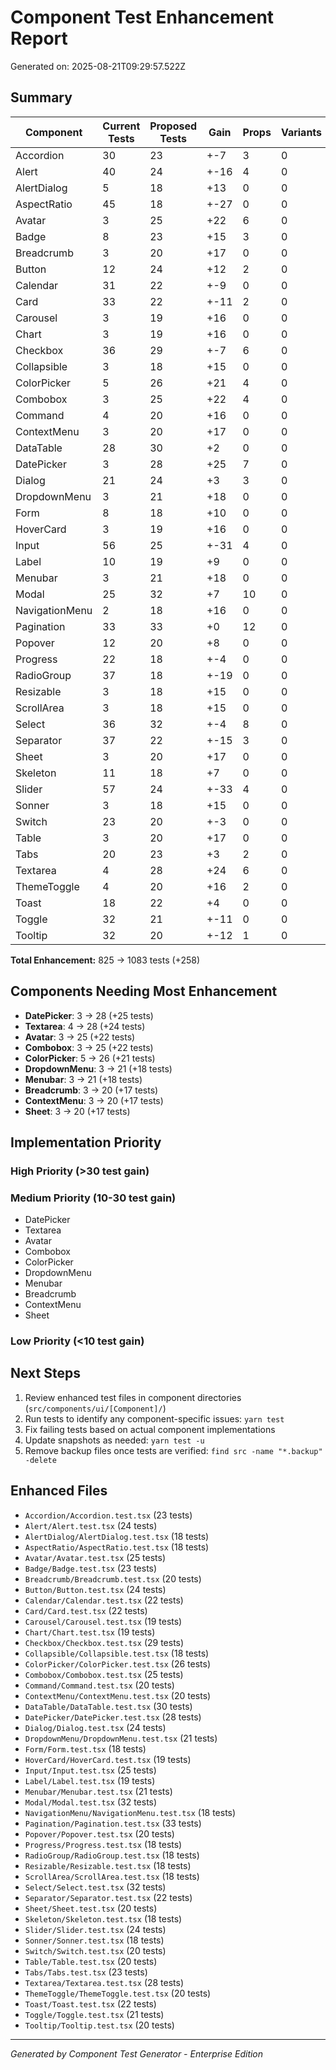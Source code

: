 # Component Test Enhancement Report

Generated on: 2025-08-21T09:29:57.522Z

## Summary

| Component      | Current Tests | Proposed Tests | Gain | Props | Variants | States |
| -------------- | ------------- | -------------- | ---- | ----- | -------- | ------ |
| Accordion      | 30            | 23             | +-7  | 3     | 0        | 2      |
| Alert          | 40            | 24             | +-16 | 4     | 0        | 1      |
| AlertDialog    | 5             | 18             | +13  | 0     | 0        | 0      |
| AspectRatio    | 45            | 18             | +-27 | 0     | 0        | 0      |
| Avatar         | 3             | 25             | +22  | 6     | 0        | 1      |
| Badge          | 8             | 23             | +15  | 3     | 0        | 1      |
| Breadcrumb     | 3             | 20             | +17  | 0     | 0        | 2      |
| Button         | 12            | 24             | +12  | 2     | 0        | 4      |
| Calendar       | 31            | 22             | +-9  | 0     | 0        | 4      |
| Card           | 33            | 22             | +-11 | 2     | 0        | 2      |
| Carousel       | 3             | 19             | +16  | 0     | 0        | 1      |
| Chart          | 3             | 19             | +16  | 0     | 0        | 1      |
| Checkbox       | 36            | 29             | +-7  | 6     | 0        | 5      |
| Collapsible    | 3             | 18             | +15  | 0     | 0        | 0      |
| ColorPicker    | 5             | 26             | +21  | 4     | 0        | 3      |
| Combobox       | 3             | 25             | +22  | 4     | 0        | 2      |
| Command        | 4             | 20             | +16  | 0     | 0        | 2      |
| ContextMenu    | 3             | 20             | +17  | 0     | 0        | 2      |
| DataTable      | 28            | 30             | +2   | 0     | 0        | 7      |
| DatePicker     | 3             | 28             | +25  | 7     | 0        | 2      |
| Dialog         | 21            | 24             | +3   | 3     | 0        | 3      |
| DropdownMenu   | 3             | 21             | +18  | 0     | 0        | 3      |
| Form           | 8             | 18             | +10  | 0     | 0        | 0      |
| HoverCard      | 3             | 19             | +16  | 0     | 0        | 1      |
| Input          | 56            | 25             | +-31 | 4     | 0        | 3      |
| Label          | 10            | 19             | +9   | 0     | 0        | 1      |
| Menubar        | 3             | 21             | +18  | 0     | 0        | 3      |
| Modal          | 25            | 32             | +7   | 10    | 0        | 2      |
| NavigationMenu | 2             | 18             | +16  | 0     | 0        | 0      |
| Pagination     | 33            | 33             | +0   | 12    | 0        | 4      |
| Popover        | 12            | 20             | +8   | 0     | 0        | 2      |
| Progress       | 22            | 18             | +-4  | 0     | 0        | 0      |
| RadioGroup     | 37            | 18             | +-19 | 0     | 0        | 0      |
| Resizable      | 3             | 18             | +15  | 0     | 0        | 0      |
| ScrollArea     | 3             | 18             | +15  | 0     | 0        | 0      |
| Select         | 36            | 32             | +-4  | 8     | 0        | 6      |
| Separator      | 37            | 22             | +-15 | 3     | 0        | 1      |
| Sheet          | 3             | 20             | +17  | 0     | 0        | 2      |
| Skeleton       | 11            | 18             | +7   | 0     | 0        | 0      |
| Slider         | 57            | 24             | +-33 | 4     | 0        | 2      |
| Sonner         | 3             | 18             | +15  | 0     | 0        | 0      |
| Switch         | 23            | 20             | +-3  | 0     | 0        | 2      |
| Table          | 3             | 20             | +17  | 0     | 0        | 2      |
| Tabs           | 20            | 23             | +3   | 2     | 0        | 3      |
| Textarea       | 4             | 28             | +24  | 6     | 0        | 4      |
| ThemeToggle    | 4             | 20             | +16  | 2     | 0        | 0      |
| Toast          | 18            | 22             | +4   | 0     | 0        | 4      |
| Toggle         | 32            | 21             | +-11 | 0     | 0        | 3      |
| Tooltip        | 32            | 20             | +-12 | 1     | 0        | 1      |

**Total Enhancement:** 825 → 1083 tests (+258)

## Components Needing Most Enhancement

- **DatePicker**: 3 → 28 (+25 tests)
- **Textarea**: 4 → 28 (+24 tests)
- **Avatar**: 3 → 25 (+22 tests)
- **Combobox**: 3 → 25 (+22 tests)
- **ColorPicker**: 5 → 26 (+21 tests)
- **DropdownMenu**: 3 → 21 (+18 tests)
- **Menubar**: 3 → 21 (+18 tests)
- **Breadcrumb**: 3 → 20 (+17 tests)
- **ContextMenu**: 3 → 20 (+17 tests)
- **Sheet**: 3 → 20 (+17 tests)

## Implementation Priority

### High Priority (>30 test gain)

### Medium Priority (10-30 test gain)

- DatePicker
- Textarea
- Avatar
- Combobox
- ColorPicker
- DropdownMenu
- Menubar
- Breadcrumb
- ContextMenu
- Sheet

### Low Priority (<10 test gain)

## Next Steps

1. Review enhanced test files in component directories (`src/components/ui/[Component]/`)
2. Run tests to identify any component-specific issues: `yarn test`
3. Fix failing tests based on actual component implementations
4. Update snapshots as needed: `yarn test -u`
5. Remove backup files once tests are verified: `find src -name "*.backup" -delete`

## Enhanced Files

- `Accordion/Accordion.test.tsx` (23 tests)
- `Alert/Alert.test.tsx` (24 tests)
- `AlertDialog/AlertDialog.test.tsx` (18 tests)
- `AspectRatio/AspectRatio.test.tsx` (18 tests)
- `Avatar/Avatar.test.tsx` (25 tests)
- `Badge/Badge.test.tsx` (23 tests)
- `Breadcrumb/Breadcrumb.test.tsx` (20 tests)
- `Button/Button.test.tsx` (24 tests)
- `Calendar/Calendar.test.tsx` (22 tests)
- `Card/Card.test.tsx` (22 tests)
- `Carousel/Carousel.test.tsx` (19 tests)
- `Chart/Chart.test.tsx` (19 tests)
- `Checkbox/Checkbox.test.tsx` (29 tests)
- `Collapsible/Collapsible.test.tsx` (18 tests)
- `ColorPicker/ColorPicker.test.tsx` (26 tests)
- `Combobox/Combobox.test.tsx` (25 tests)
- `Command/Command.test.tsx` (20 tests)
- `ContextMenu/ContextMenu.test.tsx` (20 tests)
- `DataTable/DataTable.test.tsx` (30 tests)
- `DatePicker/DatePicker.test.tsx` (28 tests)
- `Dialog/Dialog.test.tsx` (24 tests)
- `DropdownMenu/DropdownMenu.test.tsx` (21 tests)
- `Form/Form.test.tsx` (18 tests)
- `HoverCard/HoverCard.test.tsx` (19 tests)
- `Input/Input.test.tsx` (25 tests)
- `Label/Label.test.tsx` (19 tests)
- `Menubar/Menubar.test.tsx` (21 tests)
- `Modal/Modal.test.tsx` (32 tests)
- `NavigationMenu/NavigationMenu.test.tsx` (18 tests)
- `Pagination/Pagination.test.tsx` (33 tests)
- `Popover/Popover.test.tsx` (20 tests)
- `Progress/Progress.test.tsx` (18 tests)
- `RadioGroup/RadioGroup.test.tsx` (18 tests)
- `Resizable/Resizable.test.tsx` (18 tests)
- `ScrollArea/ScrollArea.test.tsx` (18 tests)
- `Select/Select.test.tsx` (32 tests)
- `Separator/Separator.test.tsx` (22 tests)
- `Sheet/Sheet.test.tsx` (20 tests)
- `Skeleton/Skeleton.test.tsx` (18 tests)
- `Slider/Slider.test.tsx` (24 tests)
- `Sonner/Sonner.test.tsx` (18 tests)
- `Switch/Switch.test.tsx` (20 tests)
- `Table/Table.test.tsx` (20 tests)
- `Tabs/Tabs.test.tsx` (23 tests)
- `Textarea/Textarea.test.tsx` (28 tests)
- `ThemeToggle/ThemeToggle.test.tsx` (20 tests)
- `Toast/Toast.test.tsx` (22 tests)
- `Toggle/Toggle.test.tsx` (21 tests)
- `Tooltip/Tooltip.test.tsx` (20 tests)

---

_Generated by Component Test Generator - Enterprise Edition_
